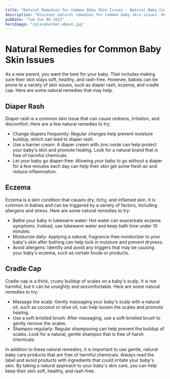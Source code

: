 ```yaml
---
title: "Natural Remedies for Common Baby Skin Issues - Natural Baby Care Products"
description: "Discover natural remedies for common baby skin issues. Keep your baby&#39;s skin soft and healthy with natural baby care products. Click to learn more!"
pubDate: "Tue Jun 06 2023"
heroImage: "/placeholder-about.jpg"
---
```


# Natural Remedies for Common Baby Skin Issues

As a new parent, you want the best for your baby. That includes making sure their skin stays soft, healthy, and rash-free. However, babies can be prone to a variety of skin issues, such as diaper rash, eczema, and cradle cap. Here are some natural remedies that may help.

## Diaper Rash

Diaper rash is a common skin issue that can cause redness, irritation, and discomfort. Here are a few natural remedies to try:

- Change diapers frequently: Regular changes help prevent moisture buildup, which can lead to diaper rash.
- Use a barrier cream: A diaper cream with zinc oxide can help protect your baby&#39;s skin and promote healing. Look for a natural brand that is free of harmful chemicals.
- Let your baby go diaper-free: Allowing your baby to go without a diaper for a few minutes each day can help their skin get some fresh air and reduce inflammation.

## Eczema

Eczema is a skin condition that causes dry, itchy, and inflamed skin. It is common in babies and can be triggered by a variety of factors, including allergens and stress. Here are some natural remedies to try:

- Bathe your baby in lukewarm water: Hot water can exacerbate eczema symptoms. Instead, use lukewarm water and keep bath time under 10 minutes.
- Moisturize daily: Applying a natural, fragrance-free moisturizer to your baby&#39;s skin after bathing can help lock in moisture and prevent dryness.
- Avoid allergens: Identify and avoid any triggers that may be causing your baby&#39;s eczema, such as certain foods or products.

## Cradle Cap

Cradle cap is a thick, crusty buildup of scales on a baby&#39;s scalp. It is not harmful, but it can be unsightly and uncomfortable. Here are some natural remedies to try:

- Massage the scalp: Gently massaging your baby&#39;s scalp with a natural oil, such as coconut or olive oil, can help loosen the scales and promote healing.
- Use a soft-bristled brush: After massaging, use a soft-bristled brush to gently remove the scales.
- Shampoo regularly: Regular shampooing can help prevent the buildup of scales. Look for a natural, gentle shampoo that is free of harsh chemicals.

In addition to these natural remedies, it is important to use gentle, natural baby care products that are free of harmful chemicals. Always read the label and avoid products with ingredients that could irritate your baby&#39;s skin. By taking a natural approach to your baby&#39;s skin care, you can help keep their skin soft, healthy, and rash-free.